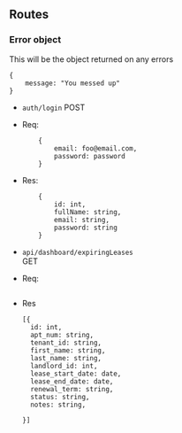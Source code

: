 ## Routes

### Error object

This will be the object returned on any errors

```
{
    message: "You messed up"
}
```

- `auth/login`
  POST
- Req:
  ```
      {
          email: foo@email.com,
          password: password
      }
  ```
- Res:

  ```
      {
          id: int,
          fullName: string,
          email: string,
          password: string
      }
  ```

- `api/dashboard/expiringLeases`  
   GET
- Req:

  ```

  ```

- Res

  ```
  [{
    id: int,
    apt_num: string,
    tenant_id: string,
    first_name: string,
    last_name: string,
    landlord_id: int,
    lease_start_date: date,
    lease_end_date: date,
    renewal_term: string,
    status: string,
    notes: string,

  }]
  ```
